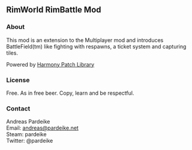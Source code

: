 ## RimWorld RimBattle Mod 

### About

This mod is an extension to the Multiplayer mod and introduces BattleField(tm) like fighting with respawns, a ticket system and capturing tiles.

Powered by [Harmony Patch Library](https://github.com/pardeike/Harmony)

### License

Free. As in free beer. Copy, learn and be respectful.

### Contact

Andreas Pardeike  
Email: andreas@pardeike.net  
Steam: pardeike  
Twitter: @pardeike
